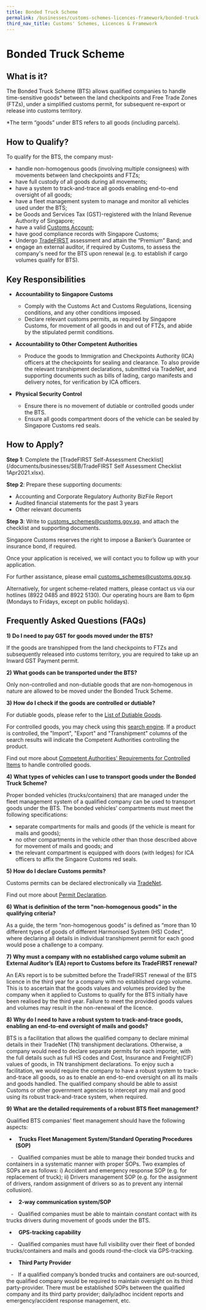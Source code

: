 ```yaml
---
title: Bonded Truck Scheme
permalink: /businesses/customs-schemes-licences-framework/bonded-truck-scheme
third_nav_title: Customs' Schemes, Licences & Framework
---
```


# Bonded Truck Scheme

## What is it?

The Bonded Truck Scheme (BTS) allows qualified companies to handle time-sensitive goods* between the land checkpoints and Free Trade Zones (FTZs), under a simplified customs permit, for subsequent re-export or release into customs territory.

*The term “goods” under BTS refers to all goods (including parcels).

## How to Qualify?

To qualify for the BTS, the company must-

-   handle non-homogenous goods (involving multiple consignees) with movements between land checkpoints and FTZs;
-   have full custody of all goods during all movements;
-   have a system to track-and-trace all goods enabling end-to-end oversight of all goods;
-   have a fleet management system to manage and monitor all vehicles used under the BTS;
-   be Goods and Services Tax (GST)-registered with the Inland Revenue Authority of Singapore;
-   have a valid  [Customs Account](/businesses/new-traders-and-registration-services/registration-services/activate-customs-account);
-   have good compliance records with Singapore Customs;
-   Undergo  [TradeFIRST](/businesses/customs-schemes-licences-framework/trade-first) assessment and attain the “Premium” Band; and
-   engage an external auditor, if required by Customs, to assess the company's need for the BTS upon renewal (e.g. to establish if cargo volumes qualify for BTS).

## Key Responsibilities

-   **Accountability to Singapore Customs**
    
    -   Comply with the Customs Act and Customs Regulations, licensing conditions, and any other conditions imposed.
    -   Declare relevant customs permits, as required by Singapore Customs, for movement of all goods in and out of FTZs, and abide by the stipulated permit conditions.

-   **Accountability to Other Competent Authorities**
    
    -   Produce the goods to Immigration and Checkpoints Authority (ICA) officers at the checkpoints for sealing and clearance. To also provide the relevant transhipment declarations, submitted via TradeNet, and supporting documents such as bills of lading, cargo manifests and delivery notes, for verification by ICA officers.

-   **Physical Security Control**
    
    -   Ensure there is no movement of dutiable or controlled goods under the BTS.
    -   Ensure all goods compartment doors of the vehicle can be sealed by Singapore Customs red seals.

## How to Apply?

**Step 1**: Complete the  [TradeFIRST Self-Assessment Checklist](/documents/businesses/SEB/TradeFIRST Self Assessment Checklist 1Apr2021.xlsx).

**Step 2**: Prepare these supporting documents:

-   Accounting and Corporate Regulatory Authority BizFile Report
-   Audited financial statements for the past 3 years
-   Other relevant documents

**Step 3**: Write to  [customs_schemes@customs.gov.sg](mailto:customs_schemes@customs.gov.sg), and attach the checklist and supporting documents.

Singapore Customs reserves the right to impose a Banker’s Guarantee or insurance bond, if required.

Once your application is received, we will contact you to follow up with your application.

For further assistance, please email  [customs_schemes@customs.gov.sg](mailto:customs_schemes@customs.gov.sg).

Alternatively, for urgent scheme-related matters, please contact us via our hotlines (8922 0485 and 8922 5130). Our operating hours are 8am to 6pm (Mondays to Fridays, except on public holidays).

## Frequently Asked Questions (FAQs)

**1)** **Do I need to pay GST for goods moved under the BTS?**

If the goods are transhipped from the land checkpoints to FTZs and subsequently released into customs territory, you are required to take up an Inward GST Payment permit.

**2)** **What goods can be transported under the BTS?**

Only non-controlled and non-dutiable goods that are non-homogenous in nature are allowed to be moved under the Bonded Truck Scheme.

**3)** **How do I check if the goods are controlled or dutiable?**

For dutiable goods, please refer to the  [List of Dutiable Goods](/businesses/valuation-duties-taxes-fees/duties-and-dutiable-goods/list-of-dutiable-goods).

For controlled goods, you may check using this  [search engine](https://www.tradenet.gov.sg/tradenet/portlets/search/searchHSCA/searchInitHSCA.do). If a product is controlled, the "Import", "Export" and "Transhipment" columns of the search results will indicate the Competent Authorities controlling the product.

Find out more about  [Competent Authorities' Requirements for Controlled Items](/businesses/national-single-window/overview/competent-authorities-requirements) to handle controlled goods.

**4)** **What types of vehicles can I use to transport goods under the Bonded Truck Scheme?**

Proper bonded vehicles (trucks/containers) that are managed under the fleet management system of a qualified company can be used to transport goods under the BTS. The bonded vehicles’ compartments must meet the following specifications:  

-   separate compartments for mails and goods (if the vehicle is meant for mails and goods);
-   no other compartments in the vehicle other than those described above for movement of mails and goods; and 
-   the relevant compartment is equipped with doors (with ledges) for ICA officers to affix the Singaore Customs red seals.

**5)** **How do I declare Customs permits?**

Customs permits can be declared electronically via  [TradeNet](/businesses/national-single-window/overview).

Find out more about  [Permit Declaration](/businesses/new-traders-and-registration-services/overview).

**6)** **What is definition of the term "non-homogenous goods" in the qualifying criteria?**

As a guide, the term “non-homogenous goods” is defined as “more than 10 different types of goods of different Harmonised System (HS) Codes”, where declaring all details in individual transhipment permit for each good would pose a challenge to a company. 

**7)** **Why must a company with no established cargo volume submit an External Auditor’s (EA) report to Customs before its TradeFIRST renewal?**

An EA’s report is to be submitted before the TradeFIRST renewal of the BTS licence in the third year for a company with no established cargo volume. This is to ascertain that the goods values and volumes provided by the company when it applied to Customs to qualify for the BTS initially have been realised by the third year. Failure to meet the provided goods values and volumes may result in the non-renewal of the licence. 

**8)** **Why do I need to have a robust system to track-and-trace goods, enabling an end-to-end oversight of mails and goods?**

BTS is a facilitation that allows the qualified company to declare minimal details in their TradeNet (TN) transhipment declarations. Otherwise, a company would need to declare separate permits for each importer, with the full details such as full HS codes and Cost, Insurance and Freight(CIF) values of goods, in TN transhipment declarations. To enjoy such a facilitation, we would require the company to have a robust system to track-and-trace all goods, so as to enable an end-to-end oversight on all its mails and goods handled. The qualified company should be able to assist Customs or other government agencies to intercept any mail and good using its robust track-and-trace system, when required.

**9)** **What are the detailed requirements of a robust BTS fleet management?**

Qualified BTS companies’ fleet management should have the following aspects:

-   **Trucks Fleet Management System/Standard Operating Procedures (SOP)**

    -   Qualified companies must be able to manage their bonded trucks and containers in a systematic manner with proper SOPs. Two examples of SOPs are as follows:  i) Accident and emergency response SOP (e.g. for replacement of truck); ii) Drivers management SOP (e.g. for the assignment of drivers, random assignment of drivers so as to prevent any internal collusion).

-   **2-way communication system/SOP**

    -   Qualified companies must be able to maintain constant contact with its trucks drivers during movement of goods under the BTS.

-   **GPS-tracking capability**

    -   Qualified companies must have full visibility over their fleet of bonded trucks/containers and mails and goods round-the-clock via GPS-tracking. 

-   **Third Party Provider**

    -   If a qualified company’s bonded trucks and containers are out-sourced, the qualified company would be required to maintain oversight on its third party-provider. There must be established SOPs between the qualified company and its third party provider; daily/adhoc incident reports and emergency/accident response management, etc.
